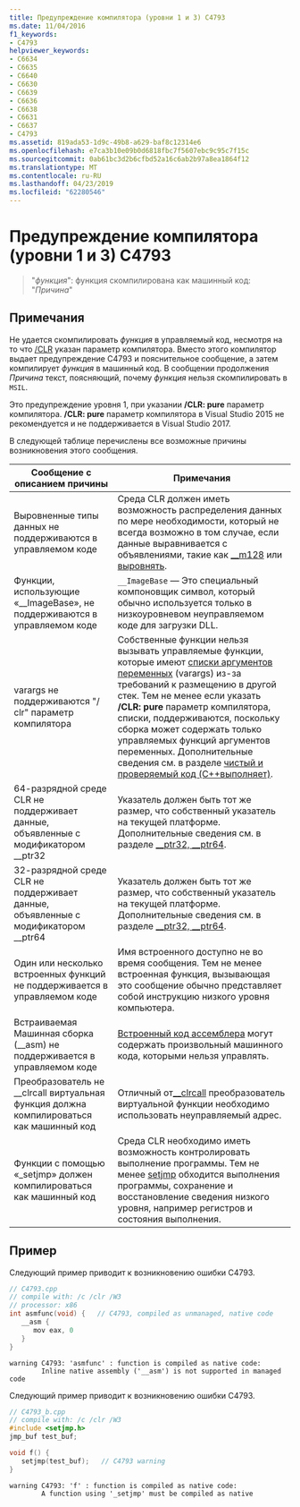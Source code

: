 ```yaml
---
title: Предупреждение компилятора (уровни 1 и 3) C4793
ms.date: 11/04/2016
f1_keywords:
- C4793
helpviewer_keywords:
- C6634
- C6635
- C6640
- C6630
- C6639
- C6636
- C6638
- C6631
- C6637
- C4793
ms.assetid: 819ada53-1d9c-49b8-a629-baf8c12314e6
ms.openlocfilehash: e7ca3b10e09b0d6818fbc7f5607ebc9c95c7f15c
ms.sourcegitcommit: 0ab61bc3d2b6cfbd52a16c6ab2b97a8ea1864f12
ms.translationtype: MT
ms.contentlocale: ru-RU
ms.lasthandoff: 04/23/2019
ms.locfileid: "62280546"
---
```

# <a name="compiler-warning-level-1-and-3-c4793"></a>Предупреждение компилятора (уровни 1 и 3) C4793

> "*функция*": функция скомпилирована как машинный код: "*Причина*"

## <a name="remarks"></a>Примечания

Не удается скомпилировать *функция* в управляемый код, несмотря на то что [/CLR](../../build/reference/clr-common-language-runtime-compilation.md) указан параметр компилятора. Вместо этого компилятор выдает предупреждение C4793 и пояснительное сообщение, а затем компилирует *функция* в машинный код. В сообщении продолжения *Причина* текст, поясняющий, почему *функция* нельзя скомпилировать в `MSIL`.

Это предупреждение уровня 1, при указании **/CLR: pure** параметр компилятора.  **/CLR: pure** параметр компилятора в Visual Studio 2015 не рекомендуется и не поддерживается в Visual Studio 2017.

В следующей таблице перечислены все возможные причины возникновения этого сообщения.

|Сообщение с описанием причины|Примечания|
|--------------------|-------------|
|Выровненные типы данных не поддерживаются в управляемом коде|Среда CLR должен иметь возможность распределения данных по мере необходимости, который не всегда возможно в том случае, если данные выравнивается с объявлениями, такие как [__m128](../../cpp/m128.md) или [выровнять](../../cpp/align-cpp.md).|
|Функции, использующие «__ImageBase», не поддерживаются в управляемом коде|`__ImageBase` — Это специальный компоновщик символ, который обычно используется только в низкоуровневом неуправляемом коде для загрузки DLL.|
|varargs не поддерживаются "/ clr" параметр компилятора|Собственные функции нельзя вызывать управляемые функции, которые имеют [списки аргументов переменных](../../cpp/functions-with-variable-argument-lists-cpp.md) (varargs) из-за требований к размещению в другой стек. Тем не менее если указать **/CLR: pure** параметр компилятора, списки, поддерживаются, поскольку сборка может содержать только управляемых функций аргументов переменных. Дополнительные сведения см. в разделе [чистый и проверяемый код (C++выполняет)](../../dotnet/pure-and-verifiable-code-cpp-cli.md).|
|64-разрядной среде CLR не поддерживает данные, объявленные с модификатором __ptr32|Указатель должен быть тот же размер, что собственный указатель на текущей платформе. Дополнительные сведения см. в разделе [__ptr32, \__ptr64](../../cpp/ptr32-ptr64.md).|
|32-разрядной среде CLR не поддерживает данные, объявленные с модификатором __ptr64|Указатель должен быть тот же размер, что собственный указатель на текущей платформе. Дополнительные сведения см. в разделе [__ptr32, \__ptr64](../../cpp/ptr32-ptr64.md).|
|Один или несколько встроенных функций не поддерживается в управляемом коде|Имя встроенного доступно не во время сообщения. Тем не менее встроенная функция, вызывающая это сообщение обычно представляет собой инструкцию низкого уровня компьютера.|
|Встраиваемая Машинная сборка (__asm) не поддерживается в управляемом коде|[Встроенный код ассемблера](../../assembler/inline/asm.md) могут содержать произвольный машинного кода, которыми нельзя управлять.|
|Преобразователь не __clrcall виртуальная функция должна компилироваться как машинный код|Отличный от[__clrcall](../../cpp/clrcall.md) преобразователь виртуальной функции необходимо использовать неуправляемый адрес.|
|Функции с помощью «_setjmp» должен компилироваться как машинный код|Среда CLR необходимо иметь возможность контролировать выполнение программы. Тем не менее [setjmp](../../cpp/using-setjmp-longjmp.md) обходится выполнения программы, сохранение и восстановление сведения низкого уровня, например регистров и состояния выполнения.|

## <a name="example"></a>Пример

Следующий пример приводит к возникновению ошибки C4793.

```cpp
// C4793.cpp
// compile with: /c /clr /W3
// processor: x86
int asmfunc(void) {   // C4793, compiled as unmanaged, native code
   __asm {
      mov eax, 0
   }
}
```

```Output
warning C4793: 'asmfunc' : function is compiled as native code:
        Inline native assembly ('__asm') is not supported in managed code
```

Следующий пример приводит к возникновению ошибки C4793.

```cpp
// C4793_b.cpp
// compile with: /c /clr /W3
#include <setjmp.h>
jmp_buf test_buf;

void f() {
   setjmp(test_buf);   // C4793 warning
}
```

```Output
warning C4793: 'f' : function is compiled as native code:
        A function using '_setjmp' must be compiled as native
```